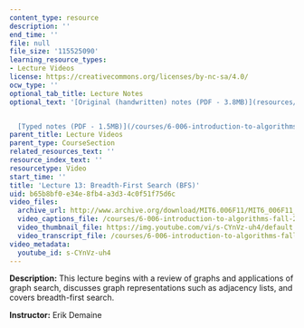 ```yaml
---
content_type: resource
description: ''
end_time: ''
file: null
file_size: '115525090'
learning_resource_types:
- Lecture Videos
license: https://creativecommons.org/licenses/by-nc-sa/4.0/
ocw_type: ''
optional_tab_title: Lecture Notes
optional_text: '[Original (handwritten) notes (PDF - 3.8MB)](resources/mit6_006f11_lec13_orig)


  [Typed notes (PDF - 1.5MB)](/courses/6-006-introduction-to-algorithms-fall-2011/resources/mit6_006f11_lec13)'
parent_title: Lecture Videos
parent_type: CourseSection
related_resources_text: ''
resource_index_text: ''
resourcetype: Video
start_time: ''
title: 'Lecture 13: Breadth-First Search (BFS)'
uid: b65b8bf0-e34e-8fb4-a3d3-4c0f51f75d6c
video_files:
  archive_url: http://www.archive.org/download/MIT6.006F11/MIT6_006F11_lec13_300k.mp4
  video_captions_file: /courses/6-006-introduction-to-algorithms-fall-2011/1d2fc994429153ec89f4bd0c3c88565b_s-CYnVz-uh4.vtt
  video_thumbnail_file: https://img.youtube.com/vi/s-CYnVz-uh4/default.jpg
  video_transcript_file: /courses/6-006-introduction-to-algorithms-fall-2011/e8b259b758c98d918d9e86aaecf368f8_s-CYnVz-uh4.pdf
video_metadata:
  youtube_id: s-CYnVz-uh4
---
```


**Description:** This lecture begins with a review of graphs and applications of graph search, discusses graph representations such as adjacency lists, and covers breadth-first search.

**Instructor:** Erik Demaine

